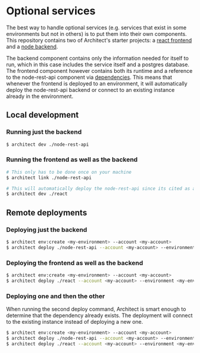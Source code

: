 # Optional services

The best way to handle optional services (e.g. services that exist in some environments but not in others) is to put them into their own components. This repository contains two of Architect's starter projects: a [react frontend](https://github.com/architect-templates/react) and a [node backend](https://github.com/architect-templates/node-rest-api).

The backend component contains only the information needed for itself to run, which in this case includes the service itself and a postgres database. The frontend component however contains both its runtime and a reference to the node-rest-api component via [dependencies](https://docs.architect.io/components/dependencies/). This means that whenever the frontend is deployed to an environment, it will automatically deploy the node-rest-api backend or connect to an existing instance already in the environment.

## Local development

### Running just the backend

```sh
$ architect dev ./node-rest-api
```

### Running the frontend as well as the backend

```sh
# This only has to be done once on your machine
$ architect link ./node-rest-api
```

```sh
# This will automatically deploy the node-rest-api since its cited as a dependency
$ architect dev ./react
```

## Remote deployments

### Deploying just the backend

```sh
$ architect env:create <my-environment> --account <my-account>
$ architect deploy ./node-rest-api --account <my-account> --environment <my-environment>
```

### Deploying the frontend as well as the backend

```sh
$ architect env:create <my-environment> --account <my-account>
$ architect deploy ./react --account <my-account> --environment <my-environment>
```

### Deploying one and then the other

When running the second deploy command, Architect is smart enough to determine that the dependency already exists. The deployment will connect to the existing instance instead of deploying a new one.

```sh
$ architect env:create <my-environment> --account <my-account>
$ architect deploy ./node-rest-api --account <my-account> --environment <my-environment>
$ architect deploy ./react --account <my-account> --environment <my-environment>
```